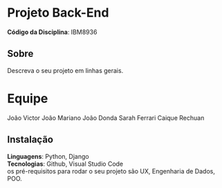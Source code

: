 # Projeto Back-End 

**Código da Disciplina**: IBM8936<br>

## Sobre 
Descreva o seu projeto em linhas gerais. 

# Equipe
João Victor 
João Mariano
João Donda 
Sarah Ferrari
Caique Rechuan

## Instalação 
**Linguagens**: Python, Django<br>
**Tecnologias**: Github, Visual Studio Code<br>
 os pré-requisitos para rodar o seu projeto são UX, Engenharia de Dados, POO.

